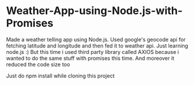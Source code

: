 # Weather-App-using-Node.js-with-Promises
Made a weather telling app using Node.js.    Used google's geocode api for fetching latitude and longitude and then fed it to weather api. Just learning node.js :) But this time i used third party library called AXIOS because i wanted to do the same stuff with promises this time. And moreover it reduced the code size too


Just do npm install while cloning this project
